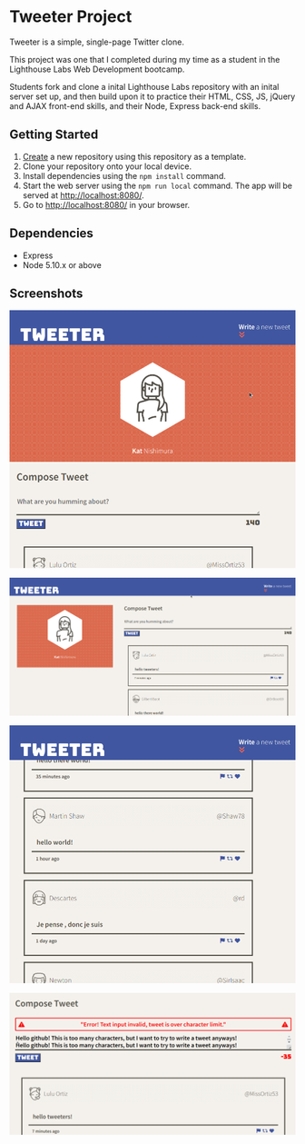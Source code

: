 # Tweeter Project

Tweeter is a simple, single-page Twitter clone.

This project was one that I completed during my time as a student in the Lighthouse Labs Web Development bootcamp. 

Students fork and clone a inital Lighthouse Labs repository with an inital server set up, and then build upon it to practice their HTML, CSS, JS, jQuery and AJAX front-end skills, and their Node, Express back-end skills.

## Getting Started

1. [Create](https://docs.github.com/en/repositories/creating-and-managing-repositories/creating-a-repository-from-a-template) a new repository using this repository as a template.
2. Clone your repository onto your local device.
3. Install dependencies using the `npm install` command.
3. Start the web server using the `npm run local` command. The app will be served at <http://localhost:8080/>.
4. Go to <http://localhost:8080/> in your browser.

## Dependencies

- Express
- Node 5.10.x or above

## Screenshots

!["Screenshots of Tweeter mobile view"](https://github.com/ksakuran/tweeter/blob/master/docs/tweeter-mobile-view.png)

!["Screenshots of Tweeter desktop view"](https://github.com/ksakuran/tweeter/blob/master/docs/tweeter-desktop-view.png)

!["Screenshots of Tweeter's fixed navigation bar"](https://github.com/ksakuran/tweeter/blob/master/docs/tweeter-fixed-nav.png)

!["Screenshot of Tweeter's composer, character count and error display"](https://github.com/ksakuran/tweeter/blob/master/docs/tweeter-char-limit.png)

